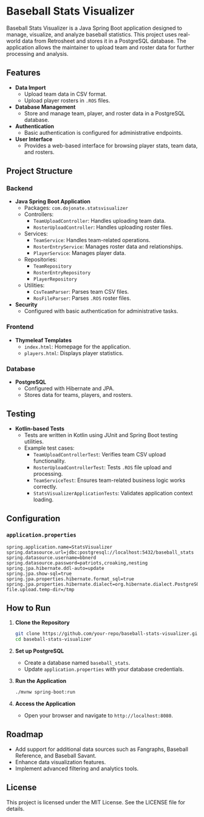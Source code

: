 # Baseball Stats Visualizer

Baseball Stats Visualizer is a Java Spring Boot application designed to manage, visualize, and analyze baseball statistics. This project uses real-world data from Retrosheet and stores it in a PostgreSQL database. The application allows the maintainer to upload team and roster data for further processing and analysis.

## Features

- **Data Import**
  - Upload team data in CSV format.
  - Upload player rosters in `.ROS` files.
- **Database Management**
  - Store and manage team, player, and roster data in a PostgreSQL database.
- **Authentication**
  - Basic authentication is configured for administrative endpoints.
- **User Interface**
  - Provides a web-based interface for browsing player stats, team data, and rosters.
  
## Project Structure

### Backend
- **Java Spring Boot Application**
  - Packages: `com.dojonate.statsvisualizer`
  - Controllers:
    - `TeamUploadController`: Handles uploading team data.
    - `RosterUploadController`: Handles uploading roster files.
  - Services:
    - `TeamService`: Handles team-related operations.
    - `RosterEntryService`: Manages roster data and relationships.
    - `PlayerService`: Manages player data.
  - Repositories:
    - `TeamRepository`
    - `RosterEntryRepository`
    - `PlayerRepository`
  - Utilities:
    - `CsvTeamParser`: Parses team CSV files.
    - `RosFileParser`: Parses `.ROS` roster files.
- **Security**
  - Configured with basic authentication for administrative tasks.

### Frontend
- **Thymeleaf Templates**
  - `index.html`: Homepage for the application.
  - `players.html`: Displays player statistics.

### Database
- **PostgreSQL**
  - Configured with Hibernate and JPA.
  - Stores data for teams, players, and rosters.

## Testing

- **Kotlin-based Tests**
  - Tests are written in Kotlin using JUnit and Spring Boot testing utilities.
  - Example test cases:
    - `TeamUploadControllerTest`: Verifies team CSV upload functionality.
    - `RosterUploadControllerTest`: Tests `.ROS` file upload and processing.
    - `TeamServiceTest`: Ensures team-related business logic works correctly.
    - `StatsVisualizerApplicationTests`: Validates application context loading.

## Configuration

### `application.properties`
```properties
spring.application.name=StatsVisualizer
spring.datasource.url=jdbc:postgresql://localhost:5432/baseball_stats
spring.datasource.username=bbnerd
spring.datasource.password=patriots,croaking,nesting
spring.jpa.hibernate.ddl-auto=update
spring.jpa.show-sql=true
spring.jpa.properties.hibernate.format_sql=true
spring.jpa.properties.hibernate.dialect=org.hibernate.dialect.PostgreSQLDialect
file.upload.temp-dir=/tmp
```

## How to Run

1. **Clone the Repository**
   ```bash
   git clone https://github.com/your-repo/baseball-stats-visualizer.git
   cd baseball-stats-visualizer
   ```

2. **Set up PostgreSQL**
   - Create a database named `baseball_stats`.
   - Update `application.properties` with your database credentials.

3. **Run the Application**
   ```bash
   ./mvnw spring-boot:run
   ```

4. **Access the Application**
   - Open your browser and navigate to `http://localhost:8080`.

## Roadmap

- Add support for additional data sources such as Fangraphs, Baseball Reference, and Baseball Savant.
- Enhance data visualization features.
- Implement advanced filtering and analytics tools.

## License

This project is licensed under the MIT License. See the LICENSE file for details.
